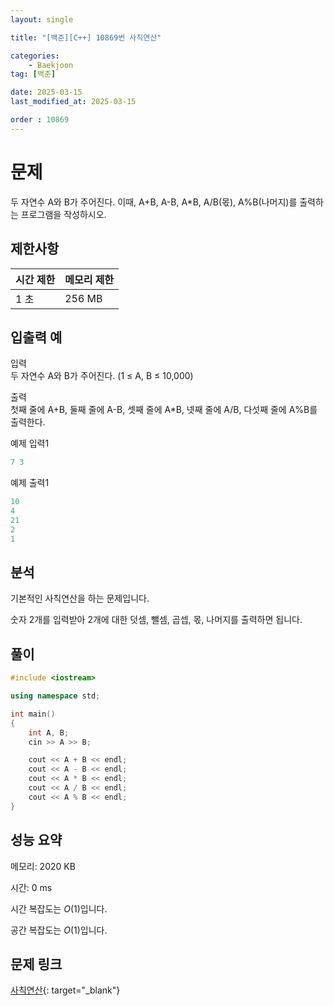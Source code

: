 ```yaml
---
layout: single

title: "[백준][C++] 10869번 사칙연산"

categories:
    - Baekjoon
tag: [백준]

date: 2025-03-15
last_modified_at: 2025-03-15

order : 10869
---
```


# 문제

두 자연수 A와 B가 주어진다. 이때, A+B, A-B, A*B, A/B(몫), A%B(나머지)를 출력하는 프로그램을 작성하시오. 

## 제한사항

|시간 제한|메모리 제한|
|---|---|
|1 초|256 MB|

## 입출력 예

입력  
두 자연수 A와 B가 주어진다. (1 ≤ A, B ≤ 10,000)

출력  
첫째 줄에 A+B, 둘째 줄에 A-B, 셋째 줄에 A*B, 넷째 줄에 A/B, 다섯째 줄에 A%B를 출력한다.

예제 입력1

```cpp
7 3
```

예제 출력1

```cpp
10
4
21
2
1
```

## 분석

기본적인 사칙연산을 하는 문제입니다.

숫자 2개를 입력받아 2개에 대한 덧셈, 뺄셈, 곱셉, 몫, 나머지를 출력하면 됩니다.

## 풀이

```cpp
#include <iostream>

using namespace std;

int main()
{
    int A, B;
    cin >> A >> B;

    cout << A + B << endl;
    cout << A - B << endl;
    cout << A * B << endl;
    cout << A / B << endl;
    cout << A % B << endl;
}
```

## 성능 요약

메모리: 2020 KB

시간: 0 ms

시간 복잡도는 $O(1)$입니다.

공간 복잡도는 $O(1)$입니다.

## 문제 링크

[사칙연산](https://www.acmicpc.net/problem/10869){: target="_blank"}